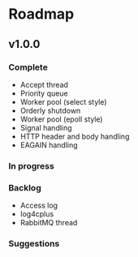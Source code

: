 # Roadmap

## v1.0.0 
### Complete
- Accept thread
- Priority queue
- Worker pool (select style)
- Orderly shutdown
- Worker pool (epoll style)
- Signal handling
- HTTP header and body handling
- EAGAIN handling

### In progress


### Backlog
- Access log
- log4cplus
- RabbitMQ thread

### Suggestions